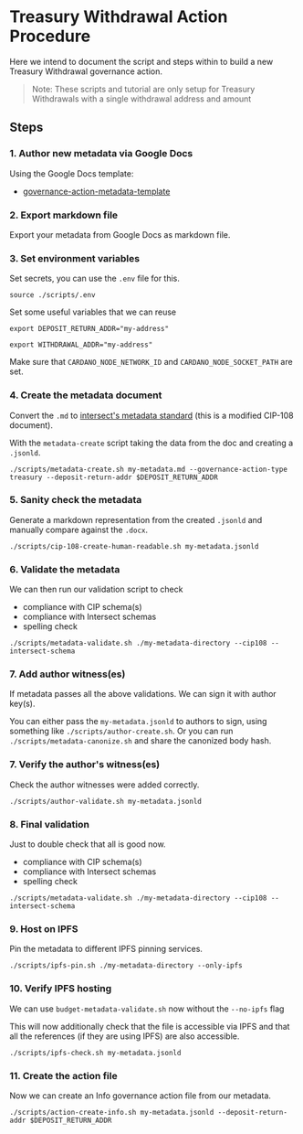 # Treasury Withdrawal Action Procedure

Here we intend to document the script and steps within to build a new Treasury Withdrawal governance action.

> Note: These scripts and tutorial are only setup for Treasury Withdrawals with a single withdrawal address and amount

## Steps

### 1. Author new metadata via Google Docs

Using the Google Docs template:

- [governance-action-metadata-template](https://docs.google.com/document/d/1ry0ci4Ktno_O-fS8-g-Ht1BcEnV1FXLWa2iAUIt8-dI/edit?tab=t.0)

### 2. Export markdown file

Export your metadata from Google Docs as markdown file.

### 3. Set environment variables

Set secrets, you can use the `.env` file for this.

```shell
source ./scripts/.env
```

Set some useful variables that we can reuse

```shell
export DEPOSIT_RETURN_ADDR="my-address"

export WITHDRAWAL_ADDR="my-address"
```

Make sure that `CARDANO_NODE_NETWORK_ID` and `CARDANO_NODE_SOCKET_PATH` are set.

### 4. Create the metadata document

Convert the `.md` to [intersect's metadata standard](https://github.com/IntersectMBO/governance-actions/tree/main/schemas) (this is a modified CIP-108 document).

With the `metadata-create` script taking the data from the doc and creating a `.jsonld`.

```shell
./scripts/metadata-create.sh my-metadata.md --governance-action-type treasury --deposit-return-addr $DEPOSIT_RETURN_ADDR
```

### 5. Sanity check the metadata

Generate a markdown representation from the created `.jsonld`
and manually compare against the `.docx`.

```shell
./scripts/cip-108-create-human-readable.sh my-metadata.jsonld
```

### 6. Validate the metadata

We can then run our validation script to check

- compliance with CIP schema(s)
- compliance with Intersect schemas
- spelling check

```shell
./scripts/metadata-validate.sh ./my-metadata-directory --cip108 --intersect-schema
```

### 7. Add author witness(es)

If metadata passes all the above validations.
We can sign it with author key(s).

You can either pass the `my-metadata.jsonld` to authors to sign, using something like `./scripts/author-create.sh`.
Or you can run `./scripts/metadata-canonize.sh` and share the canonized body hash.

### 7. Verify the author's witness(es)

Check the author witnesses were added correctly.

```shell
./scripts/author-validate.sh my-metadata.jsonld
```

### 8. Final validation

Just to double check that all is good now.

- compliance with CIP schema(s)
- compliance with Intersect schemas
- spelling check

```shell
./scripts/metadata-validate.sh ./my-metadata-directory --cip108 --intersect-schema
```

### 9. Host on IPFS

Pin the metadata to different IPFS pinning services.

```shell
./scripts/ipfs-pin.sh ./my-metadata-directory --only-ipfs
```

### 10. Verify IPFS hosting

We can use `budget-metadata-validate.sh` now without the `--no-ipfs` flag

This will now additionally check that the file is accessible via IPFS and that all the references (if they are using IPFS) are also accessible.

```shell
./scripts/ipfs-check.sh my-metadata.jsonld
```

### 11. Create the action file

Now we can create an Info governance action file from our metadata.

```shell
./scripts/action-create-info.sh my-metadata.jsonld --deposit-return-addr $DEPOSIT_RETURN_ADDR
```
